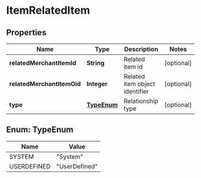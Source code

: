 

# ItemRelatedItem


## Properties

| Name | Type | Description | Notes |
|------------ | ------------- | ------------- | -------------|
|**relatedMerchantItemId** | **String** | Related item id |  [optional] |
|**relatedMerchantItemOid** | **Integer** | Related item object identifier |  [optional] |
|**type** | [**TypeEnum**](#TypeEnum) | Relationship type |  [optional] |



## Enum: TypeEnum

| Name | Value |
|---- | -----|
| SYSTEM | &quot;System&quot; |
| USERDEFINED | &quot;UserDefined&quot; |



